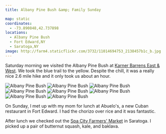 ```yaml
---
title: Albany Pine Bush &amp; Family Sunday

map: static
coordinates:
  - -73.890848,42.737898
locations:
  - Albany Pine Bush
  - Fort Edward,NY
  - Saratoga,NY
image: http://farm4.staticflickr.com/3732/11014694753_2138457b1c_b.jpg
---
```


Saturday morning we visited the Albany Pine Bush at [Karner Barrens East &amp; West](https://www.albanypinebush.org/recreation-center/trails-maps-and-conditions). We took the blue trail to the yellow. Despite the chill, it was a really nice 2.6 mile hike and it only took us about an hour.

<div class="photos">

<img src="http://farm6.staticflickr.com/5476/11014467535_9997bb11dc_b.jpg" class="img-half" alt="Albany Pine Bush">
<img src="http://farm6.staticflickr.com/5481/11014685923_44beb03e51_b.jpg" class="img-half" alt="Albany Pine Bush">
<img src="http://farm4.staticflickr.com/3748/11014469795_9e8d7fd8de_b.jpg" class="img-half" alt="Albany Pine Bush">
<img src="http://farm4.staticflickr.com/3813/11014481035_1b4c1b5bf0_b.jpg" class="img-half" alt="Albany Pine Bush">
<img src="http://farm4.staticflickr.com/3732/11014694753_2138457b1c_b.jpg" class="pop-out" alt="Albany Pine Bush">
<img src="http://farm3.staticflickr.com/2820/11014698393_715ae65205_b.jpg" alt="Albany Pine Bush">
<img src="http://farm8.staticflickr.com/7434/11014588346_aa1e853894_b.jpg" class="img-half" alt="Albany Pine Bush">
<img src="http://farm6.staticflickr.com/5484/11014591986_910ff3031d_b.jpg" class="img-half" alt="Albany Pine Bush">
</div>

On Sunday, I met up with my mom for lunch at Abuelo's, a new Cuban restaurant in Fort Edward. I had the chorizo over rice and it was fantastic.

After lunch we checked out the [Spa City Farmers' Market](http://spacitymarket.com/test/) in Saratoga. I picked up a pair of butternut squash, kale, and baklava.
